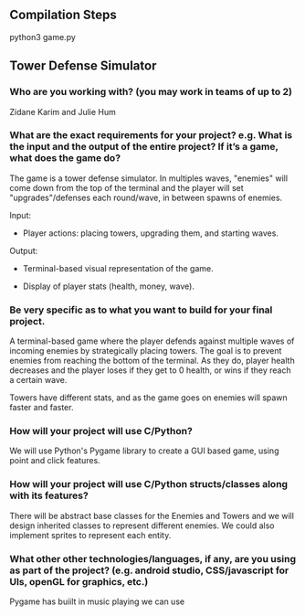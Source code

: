## Compilation Steps
python3 game.py

## Tower Defense Simulator

### Who are you working with? (you may work in teams of up to 2)
Zidane Karim and Julie Hum

### What are the exact requirements for your project? e.g. What is the input and the output of the entire project? If it’s a game, what does the game do?
The game is a tower defense simulator. In multiples waves, "enemies" will come down from the top of the terminal and the player will set "upgrades"/defenses each round/wave, in between spawns of enemies. 


Input:

* Player actions: placing towers, upgrading them, and starting waves.

Output:

* Terminal-based visual representation of the game.

* Display of player stats (health, money, wave).

### Be very specific as to what you want to build for your final project.
A terminal-based game where the player defends against multiple waves of incoming enemies by strategically placing towers. The goal is to prevent enemies from reaching the bottom of the terminal. As they do, player health decreases and the player loses if they get to 0 health, or wins if they reach a certain wave. 

Towers have different stats, and as the game goes on enemies will spawn faster and faster.

### How will your project will use C/Python?
We will use Python's Pygame library to create a GUI based game, using point and click features.

### How will your project will use C/Python structs/classes along with its features?
There will be abstract base classes for the Enemies and Towers and we will design inherited classes to represent different enemies. We could also implement sprites to represent each entity. 

### What other other technologies/languages, if any, are you using as part of the project? (e.g. android studio, CSS/javascript for UIs, openGL for graphics, etc.)
Pygame has buiilt in music playing we can use